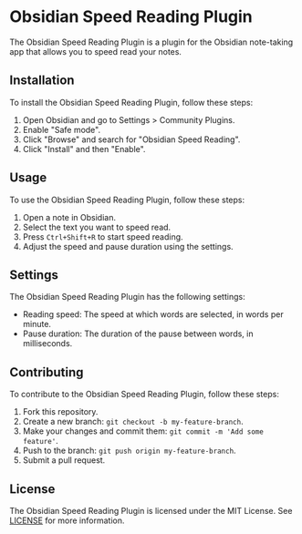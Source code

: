 # Obsidian Speed Reading Plugin

The Obsidian Speed Reading Plugin is a plugin for the Obsidian note-taking app that allows you to speed read your notes.

## Installation

To install the Obsidian Speed Reading Plugin, follow these steps:

1. Open Obsidian and go to Settings > Community Plugins.
2. Enable "Safe mode".
3. Click "Browse" and search for "Obsidian Speed Reading".
4. Click "Install" and then "Enable".

## Usage

To use the Obsidian Speed Reading Plugin, follow these steps:

1. Open a note in Obsidian.
2. Select the text you want to speed read.
3. Press `Ctrl+Shift+R` to start speed reading.
4. Adjust the speed and pause duration using the settings.

## Settings

The Obsidian Speed Reading Plugin has the following settings:

-   Reading speed: The speed at which words are selected, in words per minute.
-   Pause duration: The duration of the pause between words, in milliseconds.

## Contributing

To contribute to the Obsidian Speed Reading Plugin, follow these steps:

1. Fork this repository.
2. Create a new branch: `git checkout -b my-feature-branch`.
3. Make your changes and commit them: `git commit -m 'Add some feature'`.
4. Push to the branch: `git push origin my-feature-branch`.
5. Submit a pull request.

## License

The Obsidian Speed Reading Plugin is licensed under the MIT License. See [LICENSE](LICENSE.md) for more information.
